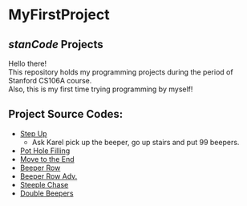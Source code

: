 # MyFirstProject
## *stanCode* Projects
Hello there!\
This repository holds my programming projects during the period of Stanford CS106A course.\
Also, this is my first time trying programming by myself!



## Project Source Codes:
* [Step Up](https://github.com/Hwaining/MyFirstProject/commit/9ed6a370eb5bb81fd39c1713b3ac5f0705ade1ac#diff-85999c3a04d1ee3a77ab3b0ffda4e9496c9fd11355af601f3e32192f38bffa2f)
  * Ask Karel pick up the beeper, go up stairs and put 99 beepers.
* [Pot Hole Filling](https://github.com/Hwaining/MyFirstProject/commit/9ed6a370eb5bb81fd39c1713b3ac5f0705ade1ac#diff-3c22fcbdc27f40e47497dd1ae9c12db165eeb2a8b4caccfd3d6bf5ee70d892a8)
* [Move to the End](https://github.com/Hwaining/MyFirstProject/commit/9ed6a370eb5bb81fd39c1713b3ac5f0705ade1ac#diff-5944530a495b3fb17c8dc75ae4ba7889461e2ec654c3616ac9e19aa9f657ce61)
* [Beeper Row](https://github.com/Hwaining/MyFirstProject/commit/9ed6a370eb5bb81fd39c1713b3ac5f0705ade1ac#diff-6b56010712271d62453a83d355e1b515697e728ceb40af4547b61bfa18e9d6ba)
* [Beeper Row Adv.](https://github.com/Hwaining/MyFirstProject/commit/9ed6a370eb5bb81fd39c1713b3ac5f0705ade1ac#diff-ebcdc56787a1f3fffbb18af71b10eb8bbe79a06b75c0c2517663fda4a71b7cc9)
* [Steeple Chase](https://github.com/Hwaining/MyFirstProject/commit/9ed6a370eb5bb81fd39c1713b3ac5f0705ade1ac#diff-cad33405a029cdb10189381e37aee0dbe7c7c3b735bb0cab076935c15f5b4e70)
* [Double Beepers](https://github.com/Hwaining/MyFirstProject/commit/9ed6a370eb5bb81fd39c1713b3ac5f0705ade1ac#diff-a02fb03d1aec99ae6474e0c1d06b3c0c4466f849a4ab2bf85db6e8c0cc5af76b)
